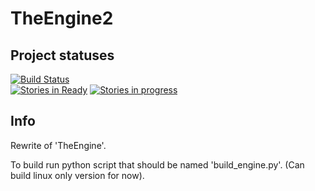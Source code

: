 # TheEngine2

## Project statuses
[![Build Status](https://travis-ci.org/serengeor/TheEngine2.svg?branch=master)](https://travis-ci.org/serengeor/TheEngine2)  
[![Stories in Ready](https://badge.waffle.io/serengeor/TheEngine2.png?label=ready&title=Ready)](https://waffle.io/serengeor/TheEngine2)  [![Stories in progress](https://badge.waffle.io/serengeor/TheEngine2.svg?label=in%20progress&title=In%20Progress)](https://waffle.io/serengeor/TheEngine2)

## Info
Rewrite of 'TheEngine'.

To build run python script that should be named 'build_engine.py'. (Can build linux only version for now).
